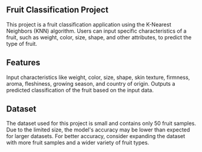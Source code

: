 ## **Fruit Classification Project**
This project is a fruit classification application using the K-Nearest Neighbors (KNN) algorithm. Users can input specific characteristics of a fruit, such as weight, color, size, shape, and other attributes, to predict the type of fruit.

## **Features**
Input characteristics like weight, color, size, shape, skin texture, firmness, aroma, fleshiness, growing season, and country of origin.
Outputs a predicted classification of the fruit based on the input data. 

## **Dataset**
The dataset used for this project is small and contains only 50 fruit samples. Due to the limited size, the model's accuracy may be lower than expected for larger datasets. For better accuracy, consider expanding the dataset with more fruit samples and a wider variety of fruit types.

